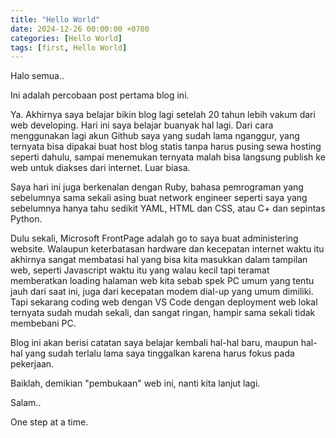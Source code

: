 ```yaml
---
title: "Hello World"
date: 2024-12-26 00:00:00 +0700
categories: [Hello World]
tags: [first, Hello World]
---
```




Halo semua..

Ini adalah percobaan post pertama blog ini.

Ya. Akhirnya saya belajar bikin blog lagi setelah 20 tahun lebih vakum dari web developing.
Hari ini saya belajar buanyak hal lagi. Dari cara menggunakan lagi akun Github saya yang sudah lama nganggur, yang ternyata bisa dipakai buat host blog statis tanpa harus pusing sewa hosting seperti dahulu, sampai menemukan ternyata malah bisa langsung publish ke web untuk diakses dari internet. Luar biasa.

Saya hari ini juga berkenalan dengan Ruby, bahasa pemrograman yang sebelumnya sama sekali asing buat network engineer seperti saya yang sebelumnya hanya tahu sedikit YAML, HTML dan CSS, atau C+ dan sepintas Python.

Dulu sekali, Microsoft FrontPage adalah go to saya buat administering website. Walaupun keterbatasan hardware dan kecepatan internet waktu itu akhirnya sangat membatasi hal yang bisa kita masukkan dalam tampilan web, seperti Javascript waktu itu yang walau kecil tapi teramat memberatkan loading halaman web kita sebab spek PC umum yang tentu jauh dari saat ini, juga dari kecepatan modem dial-up yang umum dimiliki. Tapi sekarang coding web dengan VS Code dengan deployment web lokal ternyata sudah mudah sekali, dan sangat ringan, hampir sama sekali tidak membebani PC. 

Blog ini akan berisi catatan saya belajar kembali hal-hal baru, maupun hal-hal yang sudah terlalu lama saya tinggalkan karena harus fokus pada pekerjaan. 

Baiklah, demikian "pembukaan" web ini, nanti kita lanjut lagi. 

Salam..



One step at a time. 